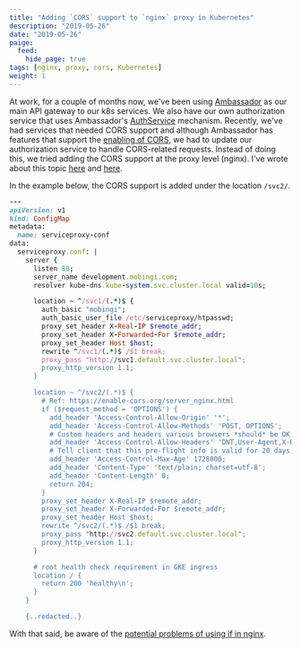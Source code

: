 ```yaml
---
title: "Adding `CORS` support to `nginx` proxy in Kubernetes"
description: "2019-05-26"
date: "2019-05-26"
paige:
  feed:
    hide_page: true
tags: [nginx, proxy, cors, Kubernetes]
weight: 1
---
```


At work, for a couple of months now, we've been using [Ambassador](https://www.getambassador.io/) as our main API gateway to our k8s services. We also have our own authorization service that uses Ambassador's [AuthService](https://www.getambassador.io/reference/services/auth-service) mechanism. Recently, we've had services that needed CORS support and although Ambassador has features that support the [enabling of CORS](https://www.getambassador.io/reference/cors), we had to update our authorization service to handle CORS-related requests. Instead of doing this, we tried adding the CORS support at the proxy level (nginx). I've wrote about this topic [here](https://flowerinthenight.com/blog/2018/03/31/access-pods-k8s) and [here](https://flowerinthenight.com/blog/2019/01/31/nginx-basicauth-k8s).

In the example below, the CORS support is added under the location `/svc2/`.

```ruby
---
apiVersion: v1
kind: ConfigMap
metadata:
  name: serviceproxy-conf
data:
  serviceproxy.conf: |
    server {
      listen 80;
      server_name development.mobingi.com;
      resolver kube-dns.kube-system.svc.cluster.local valid=10s;

      location ~ ^/svc1/(.*)$ {
        auth_basic "mobingi";
        auth_basic_user_file /etc/serviceproxy/htpasswd;
        proxy_set_header X-Real-IP $remote_addr;
        proxy_set_header X-Forwarded-For $remote_addr;
        proxy_set_header Host $host;
        rewrite ^/svc1/(.*)$ /$1 break;
        proxy_pass "http://svc1.default.svc.cluster.local";
        proxy_http_version 1.1;
      }

      location ~ ^/svc2/(.*)$ {
        # Ref: https://enable-cors.org/server_nginx.html
        if ($request_method = 'OPTIONS') {
          add_header 'Access-Control-Allow-Origin' '*';
          add_header 'Access-Control-Allow-Methods' 'POST, OPTIONS';
          # Custom headers and headers various browsers *should* be OK with but aren't.
          add_header 'Access-Control-Allow-Headers' 'DNT,User-Agent,X-Requested-With,If-Modified-Since,Cache-Control,Content-Type,Range,Authorization';
          # Tell client that this pre-flight info is valid for 20 days.
          add_header 'Access-Control-Max-Age' 1728000;
          add_header 'Content-Type' 'text/plain; charset=utf-8';
          add_header 'Content-Length' 0;
          return 204;
        }
        proxy_set_header X-Real-IP $remote_addr;
        proxy_set_header X-Forwarded-For $remote_addr;
        proxy_set_header Host $host;
        rewrite ^/svc2/(.*)$ /$1 break;
        proxy_pass "http://svc2.default.svc.cluster.local";
        proxy_http_version 1.1;
      }

      # root health check requirement in GKE ingress
      location / {
        return 200 'healthy\n';
      }
    }

    {..redacted..}
```

With that said, be aware of the [potential problems of using if in nginx](https://www.nginx.com/resources/wiki/start/topics/depth/ifisevil/).

<br>
